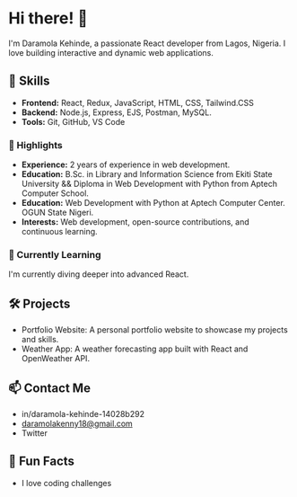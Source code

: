 # Hi there! 👋
I'm Daramola Kehinde, a passionate React developer from Lagos, Nigeria. I love building interactive and dynamic web applications.

## 🚀 Skills
- **Frontend:** React, Redux, JavaScript, HTML, CSS, Tailwind.CSS
- **Backend:** Node.js, Express, EJS, Postman, MySQL.
- **Tools:** Git, GitHub, VS Code

### 🌟 Highlights
- **Experience:** 2 years of experience in web development.
- **Education:** B.Sc. in Library and Information Science from Ekiti State University && Diploma in Web Development with Python from Aptech Computer School.
-  **Education:** Web Development with Python at Aptech Computer Center. OGUN State Nigeri.
- **Interests:** Web development, open-source contributions, and continuous learning.

### 🌱 Currently Learning
I'm currently diving deeper into advanced React.

## 🛠 Projects
- Portfolio Website: A personal portfolio website to showcase my projects and skills.
- Weather App: A weather forecasting app built with React and OpenWeather API.

## 📫 Contact Me
- in/daramola-kehinde-14028b292
- daramolakenny18@gmail.com
- Twitter

## 🎉 Fun Facts
- I love coding challenges
